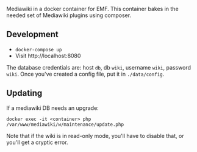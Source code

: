 Mediawiki in a docker container for EMF. This container bakes in the needed set
of Mediawiki plugins using composer.

## Development

* `docker-compose up`
* Visit http://localhost:8080

The database credentials are: host `db`, db `wiki`, username `wiki`, password `wiki`. Once
you've created a config file, put it in `./data/config`.

## Updating

If a mediawiki DB needs an upgrade:

    docker exec -it <container> php /var/www/mediawiki/w/maintenance/update.php

Note that if the wiki is in read-only mode, you'll have to disable that, or you'll
get a cryptic error.
